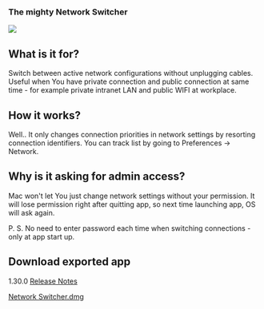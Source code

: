 ### The mighty Network Switcher
![](https://cloud.githubusercontent.com/assets/2383901/19784108/1a7ed22e-9c5a-11e6-80b0-606fd34cb1a1.png)

## What is it for?

Switch between active network configurations without unplugging cables. Useful when You have private connection and public connection at same time - for example private intranet LAN and public WIFI at workplace.

## How it works? 

Well.. It only changes connection priorities in network settings by resorting connection identifiers. You can track list by going to Preferences -> Network.

## Why is it asking for admin access?

Mac won't let You just change network settings without your permission. It will lose permission right after quitting app, so next time launching app, OS will ask again. 

P. S. No need to enter password each time when switching connections - only at app start up.

## Download exported app

1.30.0 [Release Notes](https://github.com/PauliusVindzigelskis/Network-Switcher/wiki/Release-Notes)

[Network Switcher.dmg](https://github.com/PauliusVindzigelskis/Network-Switcher/files/559689/Network.Switcher.zip)
